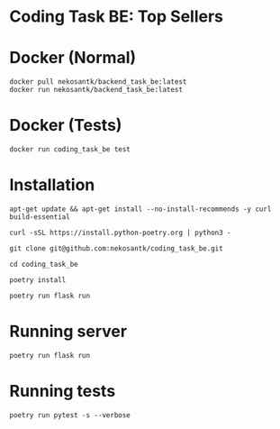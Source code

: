 # Coding Task BE: Top Sellers
# Docker (Normal)
```
docker pull nekosantk/backend_task_be:latest
docker run nekosantk/backend_task_be:latest
```
# Docker (Tests)
```
docker run coding_task_be test
```
# Installation
```
apt-get update && apt-get install --no-install-recommends -y curl build-essential

curl -sSL https://install.python-poetry.org | python3 -

git clone git@github.com:nekosantk/coding_task_be.git

cd coding_task_be

poetry install

poetry run flask run
```
# Running server
```
poetry run flask run
```
# Running tests
```
poetry run pytest -s --verbose
```
